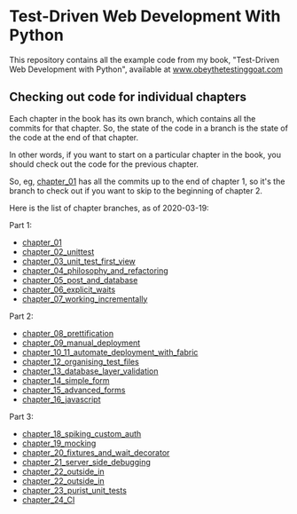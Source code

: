 # Test-Driven Web Development With Python

This repository contains all the example code from my book, "Test-Driven Web Development with Python", available at www.obeythetestinggoat.com

## Checking out code for individual chapters

Each chapter in the book has its own branch, which contains all the commits for that chapter. So, the state of the code in a branch is the state of the code at the end of that chapter.

In other words, if you want to start on a particular chapter in the book, you should check out the code for the previous chapter.

So, eg, [chapter_01](https://github.com/AjanShrestha/TDD-web-with-python/tree/chapter_01) has all the commits up to the end of chapter 1, so it's the branch to check out if you want to skip to the beginning of chapter 2.

Here is the list of chapter branches, as of 2020-03-19:

Part 1:

- [chapter_01](https://github.com/AjanShrestha/TDD-web-with-python/tree/chapter_01)
- [chapter_02_unittest](https://github.com/AjanShrestha/TDD-web-with-python/tree/chapter_02_unittest)
- [chapter_03_unit_test_first_view](https://github.com/AjanShrestha/TDD-web-with-python/tree/chapter_03_unit_test_first_view)
- [chapter_04_philosophy_and_refactoring](https://github.com/AjanShrestha/TDD-web-with-python/tree/chapter_04_philosophy_and_refactoring)
- [chapter_05_post_and_database](https://github.com/AjanShrestha/TDD-web-with-python/tree/chapter_05_post_and_database)
- [chapter_06_explicit_waits](https://github.com/AjanShrestha/TDD-web-with-python/tree/chapter_06_explicit_waits)
- [chapter_07_working_incrementally](https://github.com/AjanShrestha/TDD-web-with-python/tree/chapter_07_working_incrementally)

Part 2:

- [chapter_08_prettification](https://github.com/AjanShrestha/TDD-web-with-python/tree/chapter_08_prettification)
- [chapter_09_manual_deployment](https://github.com/AjanShrestha/TDD-web-with-python/tree/chapter_09_manual_deployment)
- [chapter_10_11_automate_deployment_with_fabric](https://github.com/AjanShrestha/TDD-web-with-python/tree/chapter_10_11_automate_deployment_with_fabric)
- [chapter_12_organising_test_files](https://github.com/AjanShrestha/TDD-web-with-python/tree/chapter_12_organising_test_files)
- [chapter_13_database_layer_validation](https://github.com/AjanShrestha/TDD-web-with-python/tree/chapter_13_database_layer_validation)
- [chapter_14_simple_form](https://github.com/AjanShrestha/TDD-web-with-python/tree/chapter_14_simple_form)
- [chapter_15_advanced_forms](https://github.com/AjanShrestha/TDD-web-with-python/tree/chapter_15_advanced_forms)
- [chapter_16_javascript](https://github.com/AjanShrestha/TDD-web-with-python/tree/chapter_16_javascript)

Part 3:

- [chapter_18_spiking_custom_auth](https://github.com/AjanShrestha/TDD-web-with-python/tree/chapter_18_spiking_custom_auth)
- [chapter_19_mocking](https://github.com/AjanShrestha/TDD-web-with-python/tree/chapter_19_mocking)
- [chapter_20_fixtures_and_wait_decorator](https://github.com/AjanShrestha/TDD-web-with-python/tree/chapter_20_fixtures_and_wait_decorator)
- [chapter_21_server_side_debugging](https://github.com/AjanShrestha/TDD-web-with-python/tree/chapter_21_server_side_debugging)
- [chapter_22_outside_in](https://github.com/AjanShrestha/TDD-web-with-python/tree/chapter_22_outside_in)
- [chapter_22_outside_in](https://github.com/AjanShrestha/TDD-web-with-python/tree/chapter_22_outside_in)
- [chapter_23_purist_unit_tests](https://github.com/AjanShrestha/TDD-web-with-python/tree/chapter_23_purist_unit_tests)
- [chapter_24_CI](https://github.com/AjanShrestha/TDD-web-with-python/tree/chapter_24_CI)
